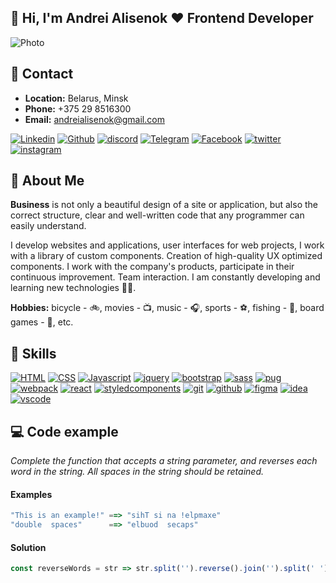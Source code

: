 ## 👋 Hi, I'm Andrei Alisenok ❤️ Frontend Developer
![Photo](https://avatars.githubusercontent.com/u/29913648?s=100)

## 🔗 Contact
- **Location:** Belarus, Minsk
- **Phone:** +375 29 8516300
- **Email:** andreialisenok@gmail.com

[![Linkedin](https://img.shields.io/badge/Linkedin-fff?style=for-the-badge&logo=Linkedin&logoColor=0A66C2)](https://www.linkedin.com/in/andreialisenok/)
[![Github](https://img.shields.io/badge/Github-fff?style=for-the-badge&logo=Github&logoColor=181717)](https://github.com/andreialisenok)
[![discord](https://img.shields.io/badge/discord-fff?style=for-the-badge&logo=discord&logoColor=5865F2)](https://discordapp.com/users/9270)
[![Telegram](https://img.shields.io/badge/Telegram-fff?style=for-the-badge&logo=Telegram&logoColor=26A5E4)](https://t.me/andreialisenok)
[![Facebook](https://img.shields.io/badge/Facebook-fff?style=for-the-badge&logo=Facebook&logoColor=1877F2)](https://www.facebook.com/andreialisenok)
[![twitter](https://img.shields.io/badge/twitter-fff?style=for-the-badge&logo=twitter&logoColor=1DA1F2)](https://twitter.com/andreialisenok)
[![instagram](https://img.shields.io/badge/instagram-fff?style=for-the-badge&logo=instagram&logoColor=E4405F)](https://www.instagram.com/andreialisenok/)

## 🚀 About Me
**Business** is not only a beautiful design of a site or application, but also the correct structure, clear and well-written code that any programmer can easily understand.

I develop websites and applications, user interfaces for web projects, I work with a library of custom components. Creation of high-quality UX optimized components. I work with the company's products, participate in their continuous improvement.
Team interaction. I am constantly developing and learning new technologies 🧑‍💻.

**Hobbies:** bicycle - 🚲, movies - 📺, music - 🎧, sports - ⚽, fishing - 🎣, board games - 🎲, etc.
## 💪 Skills
[![HTML](https://skillicons.dev/icons?i=html)](https://developer.mozilla.org/en-US/docs/Web/HTML)
[![CSS](https://skillicons.dev/icons?i=css)](https://developer.mozilla.org/en-US/docs/Web/CSS)
[![Javascript](https://skillicons.dev/icons?i=javascript)](https://developer.mozilla.org/en-US/docs/Web/JavaScript)
[![jquery](https://skillicons.dev/icons?i=jquery)](https://jquery.com/)
[![bootstrap](https://skillicons.dev/icons?i=bootstrap)](https://getbootstrap.com/)
[![sass](https://skillicons.dev/icons?i=sass)](https://sass-lang.com/)
[![pug](https://skillicons.dev/icons?i=pug)](https://pugjs.org/)
[![webpack](https://skillicons.dev/icons?i=webpack)](https://webpack.js.org/)
[![react](https://skillicons.dev/icons?i=react)](https://reactjs.org/)
[![styledcomponents](https://skillicons.dev/icons?i=styledcomponents)](https://styled-components.com/)
[![git](https://skillicons.dev/icons?i=git)](https://git-scm.com/)
[![github](https://skillicons.dev/icons?i=github)](https://github.com/)
[![figma](https://skillicons.dev/icons?i=figma)](https://www.figma.com/)
[![idea](https://skillicons.dev/icons?i=idea)](https://www.jetbrains.com/)
[![vscode](https://skillicons.dev/icons?i=vscode)](https://code.visualstudio.com/)

## 💻 Code example
*Complete the function that accepts a string parameter, and reverses each word in the string. All spaces in the string should be retained.*
#### Examples
```javascript
"This is an example!" ==> "sihT si na !elpmaxe"
"double  spaces"      ==> "elbuod  secaps"
```
#### Solution
```javascript
const reverseWords = str => str.split('').reverse().join('').split(' ').reverse().join(' ');
```

